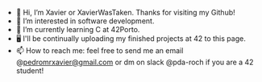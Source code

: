 - 👋 Hi, I’m Xavier or XavierWasTaken. Thanks for visiting my Github!
- 👀 I’m interested in software development.
- 🌱 I’m currently learning C at 42Porto.
- 🖥️ I'll be continually uploading my finished projects at 42 to this page.
- 📫 How to reach me: feel free to send me an email @pedromrxavier@gmail.com or dm on slack @pda-roch if you are a 42 student!

<!---
XavierWasTaken/XavierWasTaken is a ✨ special ✨ repository because its `README.md` (this file) appears on your GitHub profile.
You can click the Preview link to take a look at your changes.
--->
